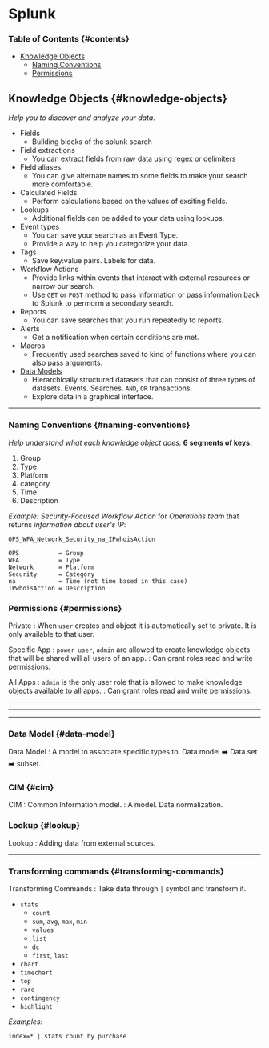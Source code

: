 # Splunk

### Table of Contents {#contents}
- [Knowledge Objects](#knowledge-objects)
    - [Naming Conventions](#naming-conventions)
    - [Permissions](#permissions)


## Knowledge Objects {#knowledge-objects}
*Help you to discover and analyze your data.*

- Fields
    - Building blocks of the splunk search
- Field extractions
    - You can extract fields from raw data using regex or delimiters
- Field aliases
    - You can give alternate names to some fields to make your search more comfortable.
- Calculated Fields
    - Perform calculations based on the values of exsiting fields.
- Lookups
    - Additional fields can be added to your data using lookups.
- Event types
    - You can save your search as an Event Type.
    - Provide a way to help you categorize your data.
- Tags
    - Save key:value pairs. Labels for data.
- Workflow Actions
    - Provide links within events that interact with external resources or narrow our search. 
    - Use `GET` or `POST` method to pass information or pass information back to Splunk to permorm a secondary search.
- Reports
    - You can save searches that you run repeatedly to reports.
- Alerts
    - Get a notification when certain conditions are met.
- Macros
    - Frequently used searches saved to kind of functions where you can also pass arguments.
- [Data Models](#data-model)
    - Hierarchically structured datasets that can consist of three types of datasets. Events. Searches. `AND`, `OR` transactions.
    - Explore data in a graphical interface.

---

### Naming Conventions {#naming-conventions}
*Help understand what each knowledge object does.*
**6 segments of keys:**
1. Group
2. Type
3. Platform
4. category
5. Time
6. Description

*Example:*
*Security-Focused Workflow Action* for *Operations team* that returns *information about user's IP*: 
```
OPS_WFA_Network_Security_na_IPwhoisAction

OPS           = Group
WFA           = Type
Network       = Platform
Security      = Category
na            = Time (not time based in this case)
IPwhoisAction = Description
```

### Permissions {#permissions}
Private
: When `user` creates and object it is automatically set to private. It is only available to that  user.

Specific App
: `power user`, `admin` are allowed to create knowledge objects that will be shared will all users of an app.
: Can grant roles read and write permissions.

All Apps
: `admin` is the only user role that is allowed to make knowledge objects available to all apps.
: Can grant roles read and write permissions.

---
---
---
### Data Model {#data-model}
Data Model
: A model to associate specific types to.
Data model :arrow_right: Data set :arrow_right: subset.

### CIM {#cim}
CIM
: Common Information model.
: A model. Data normalization.

### Lookup {#lookup}
Lookup
: Adding data from external sources.

---

### Transforming commands {#transforming-commands}
Transforming Commands
: Take data through `|` symbol and transform it.
- `stats`
    - `count`
    - `sum`, `avg`, `max`, `min`
    - `values`
    - `list`
    - `dc`
    - `first`, `last`
- `chart`
- `timechart`
- `top`
- `rare`
- `contingency`
- `highlight`

*Examples:*
```
index=* | stats count by purchase
```